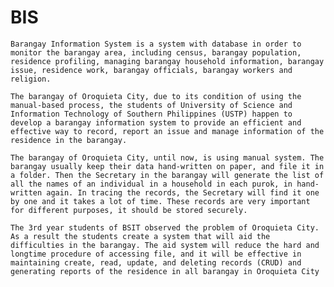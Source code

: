 # BIS

    Barangay Information System is a system with database in order to monitor the barangay area, including census, barangay population, residence profiling, managing barangay household information, barangay issue, residence work, barangay officials, barangay workers and religion.
    
    The barangay of Oroquieta City, due to its condition of using the manual-based process, the students of University of Science and Information Technology of Southern Philippines (USTP) happen to develop a barangay information system to provide an efficient and effective way to record, report an issue and manage information of the residence in the barangay.
    
    The barangay of Oroquieta City, until now, is using manual system. The barangay usually keep their data hand-written on paper, and file it in a folder. Then the Secretary in the barangay will generate the list of all the names of an individual in a household in each purok, in hand-written again. In tracing the records, the Secretary will find it one by one and it takes a lot of time. These records are very important for different purposes, it should be stored securely.
    
    The 3rd year students of BSIT observed the problem of Oroquieta City. As a result the students create a system that will aid the difficulties in the barangay. The aid system will reduce the hard and longtime procedure of accessing file, and it will be effective in maintaining create, read, update, and deleting records (CRUD) and generating reports of the residence in all barangay in Oroquieta City

